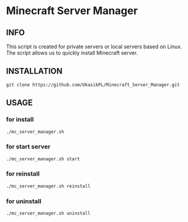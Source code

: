 # Minecraft Server Manager
## INFO
This script is created for private servers or local servers based on Linux.
The script allows us to quickly install Minecraft server.
## INSTALLATION
```git
git clone https://github.com/UkasikPL/Minecraft_Server_Manager.git
```
## USAGE
### for install
```bash
./mc_server_manager.sh
```
### for start server
```bash
./mc_server_manager.sh start
```
### for reinstall
```bash
./mc_server_manager.sh reinstall
```
### for uninstall
```bash
./mc_server_manager.sh uninstall
```
